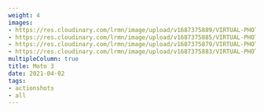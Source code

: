 ```yaml
---
weight: 4
images:
- https://res.cloudinary.com/lrmn/image/upload/v1687375889/VIRTUAL-PHOTOGRAPHY/moto3/LRMN-MOTO3_10_ibxape.png
- https://res.cloudinary.com/lrmn/image/upload/v1687375885/VIRTUAL-PHOTOGRAPHY/moto3/LRMN-MOTO3_2_inirxm.png
- https://res.cloudinary.com/lrmn/image/upload/v1687375879/VIRTUAL-PHOTOGRAPHY/moto3/LRMN-MOTO3_14_gs0n9y.png
- https://res.cloudinary.com/lrmn/image/upload/v1687375883/VIRTUAL-PHOTOGRAPHY/moto3/LRMN-MOTO3_1_fgkr97.png
multipleColumn: true
title: Moto 3
date: 2021-04-02
tags:
- actionshots
- all
---
```

